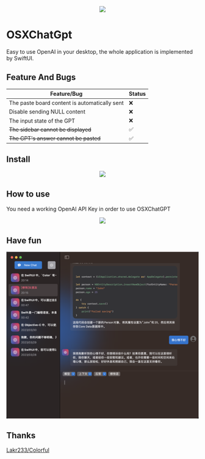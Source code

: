 <p align="center">
<img src="https://github.com/MustangYM/OSXChatGpt/blob/main/OSXChatGPT/picture/home-tuya.png" width="1000px"/>
</p>

# OSXChatGpt
Easy to use OpenAI in your desktop, the whole application is implemented by SwiftUI.

## Feature And Bugs
| Feature/Bug | Status |
| --- | --- |
| The paste board content is automatically sent | ❌ |
| Disable sending NULL content | ❌ |
| The input state of the GPT | ❌ |
| ~~The sidebar cannot be displayed~~ | ✅ |
| ~~The GPT's answer cannot be pasted~~ | ✅ |


## Install
<p align="center">
<img src="https://github.com/MustangYM/OSXChatGpt/blob/main/OSXChatGPT/picture/WechatIMG299.png" width="300px"/>
</p>

## How to use
You need a working OpenAI API Key in order to use OSXChatGPT
<p align="center">
<img src="https://github.com/MustangYM/OSXChatGpt/blob/main/OSXChatGPT/picture/WechatIMG300.png" width="700px"/>
</p>

## Have fun
<p align="center">
<img src="https://github.com/MustangYM/OSXChatGpt/blob/main/OSXChatGPT/picture/WechatIMG301.png" width="700px"/>
</p>

## Thanks
[Lakr233/Colorful](https://github.com/Lakr233/Colorful)
